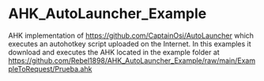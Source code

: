 # AHK_AutoLauncher_Example

AHK implementation of https://github.com/CaptainOsi/AutoLauncher which executes an autohotkey script uploaded on the Internet. 
In this examples it download and executes the AHK located in the example folder at https://github.com/Rebel1898/AHK_AutoLauncher_Example/raw/main/ExampleToRequest/Prueba.ahk
